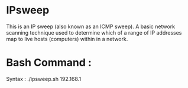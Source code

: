 # IPsweep

This is an IP sweep (also known as an ICMP sweep). A basic network scanning technique used to determine which of a range of IP addresses map to live hosts (computers) within in a network.

# Bash Command :
Syntax : ./ipsweep.sh 192.168.1
